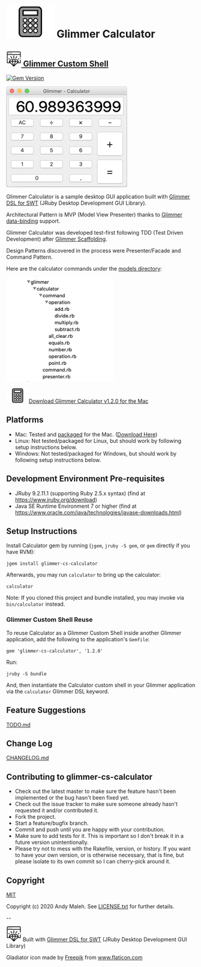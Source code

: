 # <img alt="Glimmer Calculator Icon" src="glimmer-cs-calculator-icon.png" height=85 /> Glimmer Calculator
## [<img src="https://raw.githubusercontent.com/AndyObtiva/glimmer/master/images/glimmer-logo-hi-res.png" height=40 /> Glimmer Custom Shell](https://github.com/AndyObtiva/glimmer-dsl-swt#custom-shell-gem)
[![Gem Version](https://badge.fury.io/rb/glimmer-cs-calculator.svg)](http://badge.fury.io/rb/glimmer-cs-calculator)

![Calculator](glimmer-cs-calculator-screenshot.png)

Glimmer Calculator is a sample desktop GUI application built with [Glimmer DSL for SWT](https://github.com/AndyObtiva/glimmer-dsl-swt) (JRuby Desktop Development GUI Library).

Architectural Pattern is MVP (Model View Presenter) thanks to [Glimmer data-binding](https://github.com/AndyObtiva/glimmer-dsl-swt#data-binding) support.

Glimmer Calculator was developed test-first following TDD (Test Driven Development) after [Glimmer Scaffolding](https://github.com/AndyObtiva/glimmer-dsl-swt#scaffolding). 

Design Patterns discovered in the process were Presenter/Facade and Command Pattern.

Here are the calculator commands under the [models directory](lib/models/glimmer/calculator):

![Calculator Commands](glimmer-cs-calculator-command-pattern.png)

[<img alt="Glimmer Calculator Icon" src="glimmer-cs-calculator-icon.png" height=40 />Download Glimmer Calculator v1.2.0 for the Mac](https://www.dropbox.com/s/6c39vunxmx1eztz/Glimmer%20Calculator-1.1.0.dmg?dl=1)

## Platforms

- Mac: Tested and [packaged](https://github.com/AndyObtiva/glimmer-dsl-swt#packaging--distribution) for the Mac. ([Download Here](https://www.dropbox.com/s/6c39vunxmx1eztz/Glimmer%20Calculator-1.1.0.dmg?dl=1))
- Linux: Not tested/packaged for Linux, but should work by following setup instructions below.
- Windows: Not tested/packaged for Windows, but should work by following setup instructions below.

## Development Environment Pre-requisites

- JRuby 9.2.11.1 (supporting Ruby 2.5.x syntax) (find at https://www.jruby.org/download)
- Java SE Runtime Environment 7 or higher (find at https://www.oracle.com/java/technologies/javase-downloads.html)

## Setup Instructions

Install Calculator gem by running (`jgem`, `jruby -S gem`, or `gem` directly if you have RVM):

```
jgem install glimmer-cs-calculator
```

Afterwards, you may run `calculator` to bring up the calculator:

```
calculator
```

Note: If you cloned this project and bundle installed, you may invoke via `bin/calculator` instead. 

### Glimmer Custom Shell Reuse

To reuse Calculator as a Glimmer Custom Shell inside another Glimmer application, add the 
following to the application's `Gemfile`:

```
gem 'glimmer-cs-calculator', '1.2.0'
```

Run:

```
jruby -S bundle
```

And, then instantiate the Calculator custom shell in your Glimmer application via the `calculator` Glimmer DSL keyword.

## Feature Suggestions

[TODO.md](TODO.md)

## Change Log

[CHANGELOG.md](CHANGELOG.md)

## Contributing to glimmer-cs-calculator
 
* Check out the latest master to make sure the feature hasn't been implemented or the bug hasn't been fixed yet.
* Check out the issue tracker to make sure someone already hasn't requested it and/or contributed it.
* Fork the project.
* Start a feature/bugfix branch.
* Commit and push until you are happy with your contribution.
* Make sure to add tests for it. This is important so I don't break it in a future version unintentionally.
* Please try not to mess with the Rakefile, version, or history. If you want to have your own version, or is otherwise necessary, that is fine, but please isolate to its own commit so I can cherry-pick around it.

## Copyright

[MIT](https://opensource.org/licenses/MIT)

Copyright (c) 2020 Andy Maleh. See [LICENSE.txt](LICENSE.txt) for further details.

--

[<img src="https://raw.githubusercontent.com/AndyObtiva/glimmer/master/images/glimmer-logo-hi-res.png" height=40 />](https://github.com/AndyObtiva/glimmer) Built with [Glimmer DSL for SWT](https://github.com/AndyObtiva/glimmer-dsl-swt) (JRuby Desktop Development GUI Library)

Gladiator icon made by <a href="https://www.flaticon.com/authors/freepik" title="Freepik">Freepik</a> from <a href="https://www.flaticon.com/" title="Flaticon">www.flaticon.com</a>
